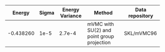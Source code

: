 |       Energy          |  Sigma          | Energy Variance  |  Method                                                          | Data repository                     |
| ----------------------| ----------------| -----------------|------------------------------------------------------------------|------------------------------------ |
|    -0.438260          |  1e-5              | 2.7e-4           | mVMC with SU(2) and point group projection                       | SKL/mVMC96                          |
